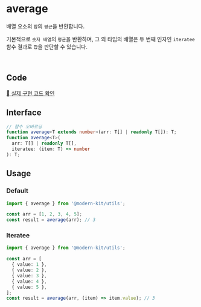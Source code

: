 # average

배열 요소의 `합`의 `평균`을 반환합니다.

기본적으로 `숫자 배열`의 `평균`을 반환하며, 그 외 타입의 배열은 두 번째 인자인 `iteratee` 함수 결과로 `합`을 판단할 수 있습니다.

<br />

## Code
[🔗 실제 구현 코드 확인](https://github.com/modern-agile-team/modern-kit/blob/main/packages/utils/src/math/average/index.ts)

## Interface
```ts title="typescript"
// 함수 오버로딩
function average<T extends number>(arr: T[] | readonly T[]): T;
function average<T>(
  arr: T[] | readonly T[],
  iteratee: (item: T) => number
): T;
```

## Usage
### Default
```ts title="typescript"
import { average } from '@modern-kit/utils';

const arr = [1, 2, 3, 4, 5];
const result = average(arr); // 3
```

### Iteratee
```ts title="typescript"
import { average } from '@modern-kit/utils';

const arr = [
  { value: 1 },
  { value: 2 },
  { value: 3 },
  { value: 4 },
  { value: 5 },
];
const result = average(arr, (item) => item.value); // 3
```

